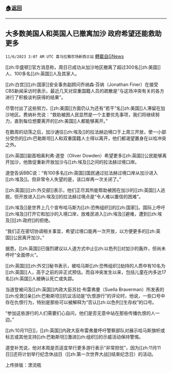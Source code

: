 ###  [:house:返回](README.md)
---


## 大多数美国人和英国人已撤离加沙 政府希望还能救助更多
`11/6/2023 3:07 AM UTC 喜马拉雅农场新西兰站` [轉載自GNews](https://gnews.org/articles/1927340)

[[zh:华盛顿]]官方消息称，周日已成功从加沙地区撤离了超过300名[[zh:美国]]人、100多名[[zh:英国]]人及其家人。

[[zh:白宫]][[zh:国家]]安全事务副顾问乔纳森·芬纳（Jonathan Finer）在接受CBS新闻采访时表示，最近几天对双重国籍人员的疏散是“与这场冲突有关的各方进行了积极谈判获得的结果”。

尽管付出了这些努力，[[zh:美国]]方面仍认为还有“若干”名[[zh:美国]]人滞留在加沙地区。费纳补充说：“救助被困人民显然是一个主要优先事项，我们将继续努力，直到每位想要离开的[[zh:美国]]人都能够离开。”

在数周的动荡之后，加沙通往[[zh:埃及]]的拉法赫边境口于上周三开放，使一小部分受伤的[[zh:巴勒斯坦]]人和双重国籍人士得以离开，他们都渴望置身在以哈冲突之外。

[[zh:英国]]副首相奥利弗·道登（Oliver Dowden）希望更多[[zh:英国]]公民能够离开加沙，他敦促重新开放加沙与[[zh:埃及]]之间的拉法赫过境口岸。

道登告诉BBC说：“有100多名[[zh:英国]]国民通过拉法赫过境口岸从加沙进入[[zh:埃及]]。但非常令人失望的是，该口岸再一次关闭了。”

[[zh:英国]][[zh:外交部]]表示，他们正尽其所能帮助被困在加沙的[[zh:英国]]人逃脱，但开放进入[[zh:埃及]]的拉法赫过境点是“令人难以置信的困难”。

[[zh:埃及]]是世界上几个宣布哈马斯为[[zh:恐怖组织]]的[[zh:国家]]。国际上呼吁[[zh:埃及]]打开它和加沙的入境口岸，放难民进入[[zh:埃及]]避难，遭到[[zh:埃及]][[zh:政府]]的拒绝。

“我们正在密切协调相关事宜，希望过境口能再一次开放，以方便更多的[[zh:英国]]公民离开加沙。”

据悉，[[zh:英国]]已强烈建议以人道方式中止[[zh:以色列]]对加沙的轰炸，但尚未呼吁“全面停火”。

[[zh:英国]][[zh:外交]]秘书表示，被哈马斯[[zh:恐怖组织]]劫持的人质中有10名为[[zh:英国]]人，高于之前的非正式预估。而自冲突发生以来，包括儿童在内多达17名[[zh:英国]]人被确认死亡或失踪。

当道登被问及[[zh:英国]]内政大臣苏拉·布雷弗曼（Suella Braverman）所发表的[[zh:伦敦]]亲[[zh:巴勒斯坦]]抗议活动是“仇恨游行”的评论时，他说，一些口号中存在仇恨行为，特别是那些可以被解释为“否认[[zh:以色列]]生存权”的口号。

“参加这些游行的人们需要扪心自问，他们是否无意中站在那些传播仇恨的人一边。”

[[zh:10月11日]]，[[zh:英国]]内政大臣布雷弗曼呼吁警察部队对展示哈马斯旗帜或标志或其他支持[[zh:巴勒斯坦]]激进[[zh:组织]]的示威活动保持警惕。

道登补充说，他对本周是否适宜举行更多游行表示“非常担忧”，因为[[zh:11月11日]]还将计划举行纪念休战日（[[zh:第一次世界大战]]结束纪念日）的活动。

上传排版：漂流瓶

